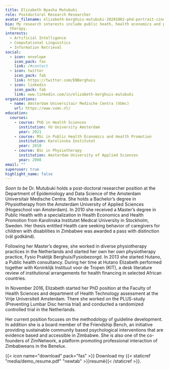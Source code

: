 ```yaml
---
title: Elizabeth Nyasha Mutubuki
role: Postdoctoral Research Researcher
avatar_filename: elizabeth-berghuis-mutubuki-20201002-phd-portrait-cindy-van-rees-compressed-dsc_2428.jpg
bio: My research interests include public heath, health economics and physical
  therapy.
interests:
  - Artificial Intelligence
  - Computational Linguistics
  - Information Retrieval
social:
  - icon: envelope
    icon_pack: fas
    link: /#contact
  - icon: twitter
    icon_pack: fab
    link: https://twitter.com/ENBerghuis
  - icon: linkedin
    icon_pack: fab
    link: www.linkedin.com/in/elizabeth-berghuis-mutubuki
organizations:
  - name: Amsterdam Universitair Medische Centra (VUmc)
    url: https://www.vumc.nl/
education:
  courses:
    - course: PhD in Health Sciences
      institution: VU University Amsterdam
      year: 2021
    - course: MSc in Public Health Economics and Health Promotion
      institution: Karolinska Institutet
      year: 2010
    - course: BSc in Physiotherapy
      institution: Amsterdam University of Applied Sciences
      year: 2008
email: ""
superuser: true
highlight_name: false
---
```

*Soon to be* Dr. Mutubuki holds a post-doctoral researcher  position at the Department of Epidemiology and Data Science of the Amsterdam Universitair Medische Centra. She holds a Bachelor’s degree in Physiotherapy from the Amsterdam University of Applied Sciences (Hogeschool van Amsterdam). In 2010 she received a Master’s degree in Public Health with a specialization in Health Economics and Health Promotion from Karolinska Institutet Medical University in Stockholm, Sweden. Her thesis entitled Health care seeking behavior of caregivers for  children with disabilities in Zimbabwe was awarded a pass with distinction (väl godkänd).

Following her Master’s degree, she worked in diverse physiotherapy practices in the Netherlands and started her own her own physiotherapy practice, Fysio Praktijk Berghuis/Fysiobezorgd. In 2013 she started Hutano, a Public health consultancy. During her time at Hutano Elizabeth performed together with Koninklijk Instituut voor de Tropen (KIT), a desk literature review of institutional arrangements for health financing in selected African countries. 

In November 2016, Elizabeth started her PhD position at the Faculty of Health Sciences and department of Health Technology assessment at the Vrije Universiteit Amsterdam. There she worked on the PLUS-study (Preventing Lumbar Disc hernia trial) and conducted a randomized controlled trial in the Netherlands. 

Her current position focuses on the methodology of guideline development. In addition she is a board member of the Friendship Bench, an initiative providing sustainable community based psychological interventions that are evidence based and accessible in Zimbabwe. She is also one of the co-founders of ZimNetwork, a platform promoting professional interaction of Zimbabweans in the Benelux.

{{< icon name="download" pack="fas" >}} Download my {{< staticref "media/demo_resume.pdf" "newtab" >}}resumé{{< /staticref >}}.
